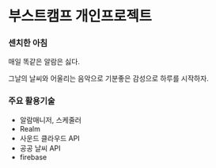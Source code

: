 # 부스트캠프 개인프로젝트

### 센치한 아침

매일 똑같은 알람은 싫다.

그날의 날씨와 어울리는 음악으로 기분좋은 감성으로 하루를 시작하자.

### 주요 활용기술

* 알람매니저, 스케줄러
* Realm
* 사운드 클라우드 API
* 공공 날씨 API
* firebase

